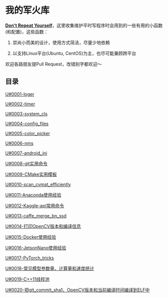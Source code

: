 # 我的军火库

[**Don't Repeat Yourself**](https://en.wikipedia.org/wiki/Don%27t_repeat_yourself)，这里收集维护平时写程序时会用到的一些有用的小函数(和配置)，这些函数：

1. 崇尚小而美的设计，使用方式简洁，尽量少地依赖

2. 以支持Linux平台(Ubuntu, CentOS)为主，也尽可能兼顾跨平台

欢迎各路朋友提Pull Request，改错别字都欢迎～

## 目录

[U#0001-loger](https://github.com/Captain1986/utils/blob/master/U%230001-loger/log.h)

[U#0002-timer](https://github.com/Captain1986/utils/blob/master/U%230002-timer/timer.h)

[U#0003-system_cls](https://github.com/Captain1986/utils/blob/master/U%230003-system_cls/cls.h)

[U#0004-config_files](https://github.com/Captain1986/utils/blob/master/U%230004-config_files/)

[U#0005-color_picker](https://github.com/Captain1986/utils/blob/master/U%230005-color_picker/main.cpp)

[U#0006-nms](https://github.com/Captain1986/utils/blob/master/U%230006-nms/nms.cpp)

[U#0007-android_jni](https://github.com/Captain1986/utils/blob/master/U%230007-android_jni/Application.mk)

[U#0008-git实用命令](https://github.com/Captain1986/utils/blob/master/U%230008-git%E5%AE%9E%E7%94%A8%E5%91%BD%E4%BB%A4/README.md)

[U#0009-CMake实用模板](https://github.com/Captain1986/utils/tree/master/U%230009-CMake%E5%AE%9E%E7%94%A8%E6%A8%A1%E6%9D%BF)

[U#0010-scan_cvmat_efficiently](https://github.com/Captain1986/utils/blob/master/U%230010-scan_cvmat_efficiently/main.cpp)

[U#0011-Anaconda使用经验](https://github.com/Captain1986/utils/blob/master/U%230011-Anaconda%E4%BD%BF%E7%94%A8%E7%BB%8F%E9%AA%8C/README.md)

[U#0012-Kaggle-api常用命令](https://github.com/Captain1986/utils/blob/master/U%230012-Kaggle-api%E5%B8%B8%E7%94%A8%E5%91%BD%E4%BB%A4/README.md)

[U#0013-caffe_merge_bn_ssd](https://github.com/Captain1986/utils/blob/master/U%230013-caffe_merge_bn_ssd/merge_bn.py)

[U#0014-打印OpenCV版本和编译信息](https://github.com/Captain1986/utils/tree/master/U%230014-%E6%89%93%E5%8D%B0OpenCV%E7%89%88%E6%9C%AC%E5%92%8C%E7%BC%96%E8%AF%91%E4%BF%A1%E6%81%AF)

[U#0015-Docker使用经验](https://github.com/Captain1986/utils/blob/master/U%230015-Docker%E4%BD%BF%E7%94%A8%E7%BB%8F%E9%AA%8C/README.md)

[U#0016-JetsonNano使用经验](https://github.com/Captain1986/utils/blob/master/U%230016-JetsonNano%E4%BD%BF%E7%94%A8%E7%BB%8F%E9%AA%8C/README.md)

[U#0017-PyTorch_tricks](https://github.com/Captain1986/utils/blob/master/U%230017-PyTorch_tricks/README.md)

[U#0018-常见模型参数量、计算量和速度统计](https://github.com/Captain1986/utils/blob/master/U%230018-%E5%B8%B8%E8%A7%81%E6%A8%A1%E5%9E%8B%E5%8F%82%E6%95%B0%E9%87%8F%E3%80%81%E8%AE%A1%E7%AE%97%E9%87%8F%E5%92%8C%E9%80%9F%E5%BA%A6%E7%BB%9F%E8%AE%A1/README.md)

[U#0019-C++11线程池](https://github.com/Captain1986/utils/tree/master/U%230019-C%2B%2B11%E7%BA%BF%E7%A8%8B%E6%B1%A0)

[U#0020-把git_commit_sha1、OpenCV版本和当前编译时间编译到ELF中](https://github.com/Captain1986/utils/blob/master/U%230020-%E6%8A%8Agit_commit_sha1%E3%80%81OpenCV%E7%89%88%E6%9C%AC%E5%92%8C%E5%BD%93%E5%89%8D%E7%BC%96%E8%AF%91%E6%97%B6%E9%97%B4%E7%BC%96%E8%AF%91%E5%88%B0ELF%E4%B8%AD/main.cpp)

